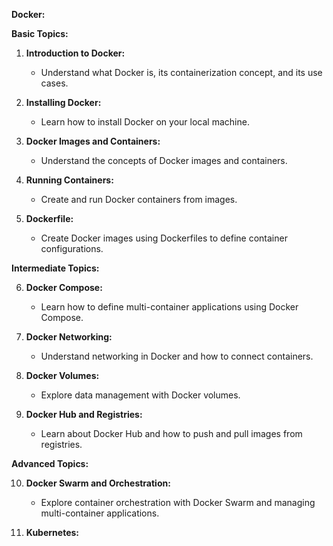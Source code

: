 **Docker:**

**Basic Topics:**

1. **Introduction to Docker:**
    
    - Understand what Docker is, its containerization concept, and its use cases.
2. **Installing Docker:**
    
    - Learn how to install Docker on your local machine.
3. **Docker Images and Containers:**
    
    - Understand the concepts of Docker images and containers.
4. **Running Containers:**
    
    - Create and run Docker containers from images.
5. **Dockerfile:**
    
    - Create Docker images using Dockerfiles to define container configurations.

**Intermediate Topics:**

6. **Docker Compose:**
    
    - Learn how to define multi-container applications using Docker Compose.
7. **Docker Networking:**
    
    - Understand networking in Docker and how to connect containers.
8. **Docker Volumes:**
    
    - Explore data management with Docker volumes.
9. **Docker Hub and Registries:**
    
    - Learn about Docker Hub and how to push and pull images from registries.

**Advanced Topics:**

10. **Docker Swarm and Orchestration:**
    
    - Explore container orchestration with Docker Swarm and managing multi-container applications.
11. **Kubernetes:**